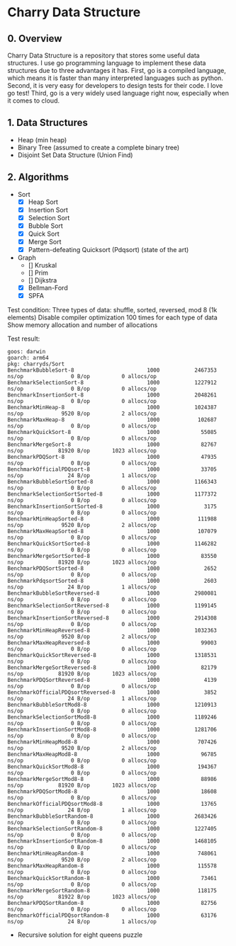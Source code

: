 # Charry Data Structure

## 0. Overview
Charry Data Structure is a repository that stores some useful data structures.
I use go programming language to implement these data structures due to three
advantages it has. First, go is a compiled language, which means it is faster
than many interpreted languages such as python. Second, it is very easy for
developers to design tests for their code. I love go test! Third, go is a
very widely used language right now, especially when it comes to cloud.

## 1. Data Structures
* Heap (min heap)
* Binary Tree (assumed to create a complete binary tree)
* Disjoint Set Data Structure (Union Find)

## 2. Algorithms
* Sort
    - [x] Heap Sort
    - [x] Insertion Sort
    - [x] Selection Sort
    - [x] Bubble Sort
    - [x] Quick Sort
    - [x] Merge Sort
    - [x] Pattern-defeating Quicksort (Pdqsort) (state of the art)

* Graph
    - [] Kruskal
    - [] Prim
    - [] Dijkstra
    - [x] Bellman-Ford
    - [x] SPFA

Test condition:
Three types of data: shuffle, sorted, reversed, mod 8 (1k elements)
Disable compiler optimization
100 times for each type of data
Show memory allocation and number of allocations

Test result:
```
goos: darwin
goarch: arm64
pkg: charryds/Sort
BenchmarkBubbleSort-8                       1000           2467353 ns/op               0 B/op          0 allocs/op
BenchmarkSelectionSort-8                    1000           1227912 ns/op               0 B/op          0 allocs/op
BenchmarkInsertionSort-8                    1000           2048261 ns/op               0 B/op          0 allocs/op
BenchmarkMinHeap-8                          1000           1024387 ns/op            9520 B/op          2 allocs/op
BenchmarkMaxHeap-8                          1000            102687 ns/op               0 B/op          0 allocs/op
BenchmarkQuickSort-8                        1000             55085 ns/op               0 B/op          0 allocs/op
BenchmarkMergeSort-8                        1000             82767 ns/op           81920 B/op       1023 allocs/op
BenchmarkPDQSort-8                          1000             47935 ns/op               0 B/op          0 allocs/op
BenchmarkOfficialPDQsort-8                  1000             33705 ns/op              24 B/op          1 allocs/op
BenchmarkBubbleSortSorted-8                 1000           1166343 ns/op               0 B/op          0 allocs/op
BenchmarkSelectionSortSorted-8              1000           1177372 ns/op               0 B/op          0 allocs/op
BenchmarkInsertionSortSorted-8              1000              3175 ns/op               0 B/op          0 allocs/op
BenchmarkMinHeapSorted-8                    1000            111988 ns/op            9520 B/op          2 allocs/op
BenchmarkMaxHeapSorted-8                    1000            107079 ns/op               0 B/op          0 allocs/op
BenchmarkQuickSortSorted-8                  1000           1146282 ns/op               0 B/op          0 allocs/op
BenchmarkMergeSortSorted-8                  1000             83550 ns/op           81920 B/op       1023 allocs/op
BenchmarkPDQSortSorted-8                    1000              2652 ns/op               0 B/op          0 allocs/op
BenchmarkPdqsortSorted-8                    1000              2603 ns/op              24 B/op          1 allocs/op
BenchmarkBubbleSortReversed-8               1000           2980081 ns/op               0 B/op          0 allocs/op
BenchmarkSelectionSortReversed-8            1000           1199145 ns/op               0 B/op          0 allocs/op
BenchmarkInsertionSortReversed-8            1000           2914308 ns/op               0 B/op          0 allocs/op
BenchmarkMinHeapReversed-8                  1000           1032363 ns/op            9520 B/op          2 allocs/op
BenchmarkMaxHeapReversed-8                  1000             99003 ns/op               0 B/op          0 allocs/op
BenchmarkQuickSortReversed-8                1000           1318531 ns/op               0 B/op          0 allocs/op
BenchmarkMergeSortReversed-8                1000             82179 ns/op           81920 B/op       1023 allocs/op
BenchmarkPDQSortReversed-8                  1000              4139 ns/op               0 B/op          0 allocs/op
BenchmarkOfficialPDQsortReversed-8          1000              3852 ns/op              24 B/op          1 allocs/op
BenchmarkBubbleSortMod8-8                   1000           1210913 ns/op               0 B/op          0 allocs/op
BenchmarkSelectionSortMod8-8                1000           1189246 ns/op               0 B/op          0 allocs/op
BenchmarkInsertionSortMod8-8                1000           1281706 ns/op               0 B/op          0 allocs/op
BenchmarkMinHeapMod8-8                      1000            707426 ns/op            9520 B/op          2 allocs/op
BenchmarkMaxHeapMod8-8                      1000             96785 ns/op               0 B/op          0 allocs/op
BenchmarkQuickSortMod8-8                    1000            194367 ns/op               0 B/op          0 allocs/op
BenchmarkMergeSortMod8-8                    1000             88986 ns/op           81920 B/op       1023 allocs/op
BenchmarkPDQSortMod8-8                      1000             18608 ns/op               0 B/op          0 allocs/op
BenchmarkOfficialPDQsortMod8-8              1000             13765 ns/op              24 B/op          1 allocs/op
BenchmarkBubbleSortRandom-8                 1000           2683426 ns/op               0 B/op          0 allocs/op
BenchmarkSelectionSortRandom-8              1000           1227405 ns/op               0 B/op          0 allocs/op
BenchmarkInsertionSortRandom-8              1000           1468105 ns/op               0 B/op          0 allocs/op
BenchmarkMinHeapRandom-8                    1000            748061 ns/op            9520 B/op          2 allocs/op
BenchmarkMaxHeapRandom-8                    1000            115578 ns/op               0 B/op          0 allocs/op
BenchmarkQuickSortRandom-8                  1000             73461 ns/op               0 B/op          0 allocs/op
BenchmarkMergeSortRandom-8                  1000            118175 ns/op           81922 B/op       1023 allocs/op
BenchmarkPDQSortRandom-8                    1000             82756 ns/op               0 B/op          0 allocs/op
BenchmarkOfficialPDQsortRandom-8            1000             63176 ns/op              24 B/op          1 allocs/op
```

* Recursive solution for eight queens puzzle
